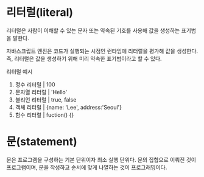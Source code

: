 # 리터럴(literal)
리터럴은 사람이 이해할 수 있는 문자 또는 약속된 기호를 사용해 값을 생성하는 표기법을 말한다.

자바스크립트 엔진은 코드가 실행되는 시점인 런타임에 리터럴을 평가해 값을 생성한다.
즉, 리터럴은 값을 생성하기 위해 미리 약속한 표기법이라고 할 수 있다.

리터럴	예시
1. 정수 리터럴 | 100
2. 문자열 리터럴 | 'Hello'
3. 불리언 리터럴 | true, false
4. 객체 리터럴 | {name: 'Lee', address:'Seoul'}
5. 함수 리터럴 | fuction() {}

# 문(statement)
문은 프로그램을 구성하는 기본 단위이자 최소 실행 단위다.
문의 집합으로 이뤄진 것이 프로그램이며, 문을 작성하고 순서에 맞게 나열하는 것이 프로그래밍이다.

